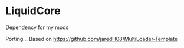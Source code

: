# LiquidCore
Dependency for my mods

Porting... Based on https://github.com/jaredlll08/MultiLoader-Template
